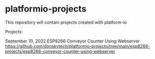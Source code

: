 # platformio-projects

This repository will contain projects created with platform-io

Projects:

September 10, 2022
  ESP8266 Conveyor Counter Using Webserver
  https://github.com/donskytech/platformio-projects/tree/main/esp8266-projects/esp8266-conveyor-counter-using-webserver
